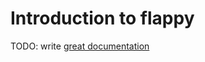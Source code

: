 # Introduction to flappy

TODO: write [great documentation](http://jacobian.org/writing/great-documentation/what-to-write/)
